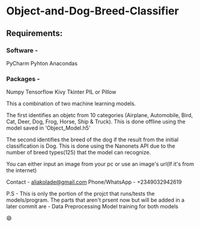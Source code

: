 # **Object-and-Dog-Breed-Classifier**

## **Requirements**:
### Software - 
  PyCharm
  Pyhton
  Anacondas
### Packages - 
  Numpy
  Tensorflow
  Kivy
  Tkinter
  PIL or Pillow

This a combination of two machine learning models.

The first identifies an objetc from 10 categories (Airplane, Automobile, Bird, Cat, Deer, Dog, Frog, Horse, Ship & Truck). This is done offline using the model saved in 'Object_Model.h5'

The second identifies the breed of the dog if the result from the initial classification is Dog. This is done using the Nanonets API due to the number of breed types(125) that the model can recognize.

You can either input an image from your pc or use an image's url(If it's from the internet)

Contact - 
aliakolade@gmail.com
Phone/WhatsApp - +2349032942619

P.S - 
This is only the portion of the projct that runs/tests the models/program.
The parts that aren't prsent now but will be added in a later commit are - 
Data Preprocessing
Model training for both models

:smile: